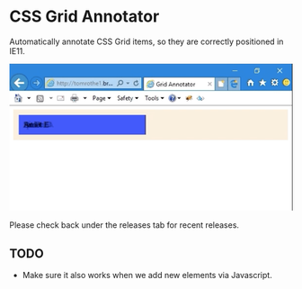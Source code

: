 # CSS Grid Annotator

Automatically annotate CSS Grid items, so they are correctly positioned in IE11.

![Demo: before, after](demo.gif)

Please check back under the releases tab for recent releases.

## TODO

- Make sure it also works when we add new elements via Javascript.
